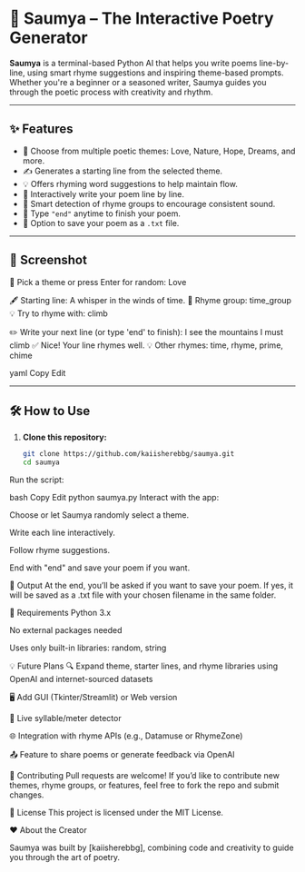 # 🌸 Saumya – The Interactive Poetry Generator

**Saumya** is a terminal-based Python AI that helps you write poems line-by-line, using smart rhyme suggestions and inspiring theme-based prompts. Whether you're a beginner or a seasoned writer, Saumya guides you through the poetic process with creativity and rhythm.

---

## ✨ Features

- 🎨 Choose from multiple poetic themes: Love, Nature, Hope, Dreams, and more.  
- ✍️ Generates a starting line from the selected theme.  
- 💡 Offers rhyming word suggestions to help maintain flow.  
- 🔁 Interactively write your poem line by line.  
- 🧠 Smart detection of rhyme groups to encourage consistent sound.  
- 🛑 Type `"end"` anytime to finish your poem.  
- 💾 Option to save your poem as a `.txt` file.  

---

## 📸 Screenshot

🎨 Pick a theme or press Enter for random: Love

🖋️ Starting line: A whisper in the winds of time.
🎵 Rhyme group: time_group
💡 Try to rhyme with: climb

✏️ Write your next line (or type 'end' to finish): I see the mountains I must climb
✅ Nice! Your line rhymes well.
💡 Other rhymes: time, rhyme, prime, chime

yaml
Copy
Edit

---

## 🛠️ How to Use

1. **Clone this repository:**
   ```bash
   git clone https://github.com/kaiisherebbg/saumya.git
   cd saumya
Run the script:

bash
Copy
Edit
python saumya.py
Interact with the app:

Choose or let Saumya randomly select a theme.

Write each line interactively.

Follow rhyme suggestions.

End with "end" and save your poem if you want.

📁 Output
At the end, you’ll be asked if you want to save your poem. If yes, it will be saved as a .txt file with your chosen filename in the same folder.

🔧 Requirements
Python 3.x

No external packages needed

Uses only built-in libraries: random, string

💡 Future Plans
🔍 Expand theme, starter lines, and rhyme libraries using OpenAI and internet-sourced datasets

🖥️ Add GUI (Tkinter/Streamlit) or Web version

🎼 Live syllable/meter detector

🌐 Integration with rhyme APIs (e.g., Datamuse or RhymeZone)

📤 Feature to share poems or generate feedback via OpenAI

🤝 Contributing
Pull requests are welcome! If you’d like to contribute new themes, rhyme groups, or features, feel free to fork the repo and submit changes.

📜 License
This project is licensed under the MIT License.

❤️ About the Creator

Saumya was built by [kaiisherebbg], combining code and creativity to guide you through the art of poetry.
